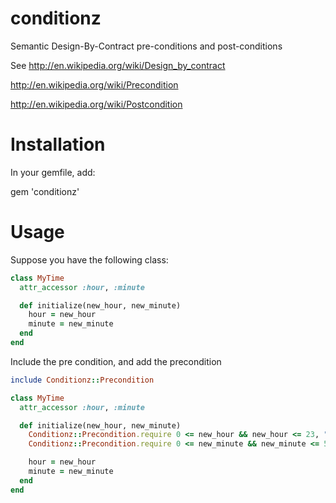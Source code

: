 conditionz
===================

Semantic Design-By-Contract pre-conditions and post-conditions

See
http://en.wikipedia.org/wiki/Design_by_contract

http://en.wikipedia.org/wiki/Precondition

http://en.wikipedia.org/wiki/Postcondition


# Installation

In your gemfile, add:

gem 'conditionz'

# Usage

Suppose you have the following class:

```ruby
class MyTime
  attr_accessor :hour, :minute

  def initialize(new_hour, new_minute)
    hour = new_hour
    minute = new_minute
  end
end
```

Include the pre condition, and add the precondition

```ruby
include Conditionz::Precondition

class MyTime
  attr_accessor :hour, :minute

  def initialize(new_hour, new_minute)
    Conditionz::Precondition.require 0 <= new_hour && new_hour <= 23, "Hour must be between 0 and 23"
    Conditionz::Precondition.require 0 <= new_minute && new_minute <= 59, "Minute must be between 0 and 59"

    hour = new_hour
    minute = new_minute
  end
end
```


